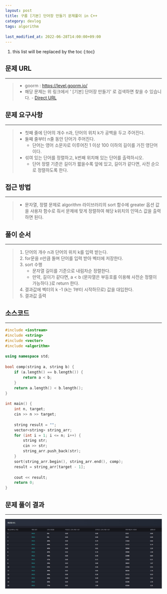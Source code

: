 ```yaml
---
layout: post
title: 구름 [기본] 단어장 만들기 문제풀이 in C++
category: devlog
tags: algorithm

last_modified_at: 2022-06-28T14:00:00+09:00
---
```


1. this list will be replaced by the toc
{:toc}

## 문제 URL
---
> + goorm : https://level.goorm.io/
> + 해당 문제는 위 링크에서 ' [기본] 단어장 만들기' 로 검색하면 찾을 수 있습니다. -  [Direct URL](https://level.goorm.io/exam/148704/%EA%B8%B0%EB%B3%B8-%EB%8B%A8%EC%96%B4%EC%9E%A5-%EB%A7%8C%EB%93%A4%EA%B8%B0/quiz/1)

## 문제 요구사항
---
> + 첫째 줄에 단어의 개수 n과, 단어의 위치 k가 공백을 두고 주어진다.
> + 둘째 줄부터 n줄 동안 단어가 주어진다. 
>     + 단어는 영어 소문자로 이루어진 1 이상 100 이하의 길이를 가진 영단어 이다.
> + 섞여 있는 단어를 정렬하고, k번째 위치해 있는 단어를 출력하시오.
>     + 단어 정렬 기준은 길이가 짧을수록 앞에 있고, 길이가 같다면, 사전 순으로 정렬하도록 한다.

## 접근 방법
---
> + 문자열, 정렬 문제로 algorithm 라이브러리의 sort 함수에 greater 옵션 값을 사용자 함수로 줘서 문제에 맞게 정렬하여 해당 k위치의 인덱스 값을 출력하면 된다.


## 풀이 순서
---
> 1. 단어의 개수 n과 단어의 위치 k를 입력 받는다.
> 2. for문을 n만큼 돌며 단어를 입력 받아 벡터에 저장한다.
> 3. sort 수행
>     + 문자열 길이를 기준으로 내림차순 정렬한다.
>     + 만약, 길이가 같다면, a < b (문자열은 부등호를 이용해 사전순 정렬이 가능하다.)로 return 한다.
> 4. 결과값에 벡터의 k -1 (k는 1부터 시작하므로) 값을 대입한다.
> 5. 결과값 출력

## 소스코드
---
~~~c++
#include <iostream>
#include <string>
#include <vector>
#include <algorithm>

using namespace std;

bool comp(string a, string b) {
	if (a.length() == b.length()) {
		return a < b;
	}
	return a.length() < b.length();
}

int main() {
	int n, target;
	cin >> n >> target;

	string result = "";
	vector<string> string_arr;
	for (int i = 1; i <= n; i++) {
		string str;
		cin >> str;
		string_arr.push_back(str);
	}
	sort(string_arr.begin(), string_arr.end(), comp);
	result = string_arr[target - 1];

	cout << result;
	return 0;
} 
~~~

## 문제 풀이 결과
---
<img src="/assets/img/post-img/algorithm/2022-06-28-grm-MakeNotepad/result.jpg">